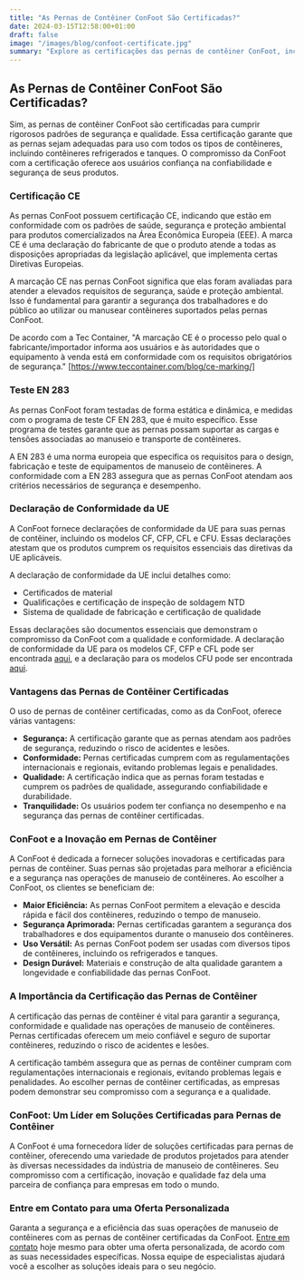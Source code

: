 ```yaml
---
title: "As Pernas de Contêiner ConFoot São Certificadas?"
date: 2024-03-15T12:58:00+01:00
draft: false
image: "/images/blog/confoot-certificate.jpg"
summary: "Explore as certificações das pernas de contêiner ConFoot, incluindo a certificação CE e a conformidade com os padrões de teste EN 283, garantindo segurança e qualidade."
---
```


## As Pernas de Contêiner ConFoot São Certificadas?

Sim, as pernas de contêiner ConFoot são certificadas para cumprir rigorosos padrões de segurança e qualidade. Essa certificação garante que as pernas sejam adequadas para uso com todos os tipos de contêineres, incluindo contêineres refrigerados e tanques. O compromisso da ConFoot com a certificação oferece aos usuários confiança na confiabilidade e segurança de seus produtos.

### Certificação CE

As pernas ConFoot possuem certificação CE, indicando que estão em conformidade com os padrões de saúde, segurança e proteção ambiental para produtos comercializados na Área Econômica Europeia (EEE). A marca CE é uma declaração do fabricante de que o produto atende a todas as disposições apropriadas da legislação aplicável, que implementa certas Diretivas Europeias.

A marcação CE nas pernas ConFoot significa que elas foram avaliadas para atender a elevados requisitos de segurança, saúde e proteção ambiental. Isso é fundamental para garantir a segurança dos trabalhadores e do público ao utilizar ou manusear contêineres suportados pelas pernas ConFoot.

De acordo com a Tec Container, "A marcação CE é o processo pelo qual o fabricante/importador informa aos usuários e às autoridades que o equipamento à venda está em conformidade com os requisitos obrigatórios de segurança." [https://www.teccontainer.com/blog/ce-marking/]

### Teste EN 283

As pernas ConFoot foram testadas de forma estática e dinâmica, e medidas com o programa de teste CF EN 283, que é muito específico. Esse programa de testes garante que as pernas possam suportar as cargas e tensões associadas ao manuseio e transporte de contêineres.

A EN 283 é uma norma europeia que especifica os requisitos para o design, fabricação e teste de equipamentos de manuseio de contêineres. A conformidade com a EN 283 assegura que as pernas ConFoot atendam aos critérios necessários de segurança e desempenho.

### Declaração de Conformidade da UE

A ConFoot fornece declarações de conformidade da UE para suas pernas de contêiner, incluindo os modelos CF, CFP, CFL e CFU. Essas declarações atestam que os produtos cumprem os requisitos essenciais das diretivas da UE aplicáveis.

A declaração de conformidade da UE inclui detalhes como:

*   Certificados de material
*   Qualificações e certificação de inspeção de soldagem NTD
*   Sistema de qualidade de fabricação e certificação de qualidade

Essas declarações são documentos essenciais que demonstram o compromisso da ConFoot com a qualidade e conformidade. A declaração de conformidade da UE para os modelos CF, CFP e CFL pode ser encontrada [aqui](https://confoot.fi/wp-content/uploads/2024/12/EU-declaration-of-conformity-CFCFPCFL.pdf), e a declaração para os modelos CFU pode ser encontrada [aqui](https://confoot.fi/wp-content/uploads/2024/12/EU-declaration-of-conformity-CFU.pdf).

### Vantagens das Pernas de Contêiner Certificadas

O uso de pernas de contêiner certificadas, como as da ConFoot, oferece várias vantagens:

*   **Segurança:** A certificação garante que as pernas atendam aos padrões de segurança, reduzindo o risco de acidentes e lesões.
*   **Conformidade:** Pernas certificadas cumprem com as regulamentações internacionais e regionais, evitando problemas legais e penalidades.
*   **Qualidade:** A certificação indica que as pernas foram testadas e cumprem os padrões de qualidade, assegurando confiabilidade e durabilidade.
*   **Tranquilidade:** Os usuários podem ter confiança no desempenho e na segurança das pernas de contêiner certificadas.

### ConFoot e a Inovação em Pernas de Contêiner

A ConFoot é dedicada a fornecer soluções inovadoras e certificadas para pernas de contêiner. Suas pernas são projetadas para melhorar a eficiência e a segurança nas operações de manuseio de contêineres. Ao escolher a ConFoot, os clientes se beneficiam de:

*   **Maior Eficiência:** As pernas ConFoot permitem a elevação e descida rápida e fácil dos contêineres, reduzindo o tempo de manuseio.
*   **Segurança Aprimorada:** Pernas certificadas garantem a segurança dos trabalhadores e dos equipamentos durante o manuseio dos contêineres.
*   **Uso Versátil:** As pernas ConFoot podem ser usadas com diversos tipos de contêineres, incluindo os refrigerados e tanques.
*   **Design Durável:** Materiais e construção de alta qualidade garantem a longevidade e confiabilidade das pernas ConFoot.

### A Importância da Certificação das Pernas de Contêiner

A certificação das pernas de contêiner é vital para garantir a segurança, conformidade e qualidade nas operações de manuseio de contêineres. Pernas certificadas oferecem um meio confiável e seguro de suportar contêineres, reduzindo o risco de acidentes e lesões.

A certificação também assegura que as pernas de contêiner cumpram com regulamentações internacionais e regionais, evitando problemas legais e penalidades. Ao escolher pernas de contêiner certificadas, as empresas podem demonstrar seu compromisso com a segurança e a qualidade.

### ConFoot: Um Líder em Soluções Certificadas para Pernas de Contêiner

A ConFoot é uma fornecedora líder de soluções certificadas para pernas de contêiner, oferecendo uma variedade de produtos projetados para atender às diversas necessidades da indústria de manuseio de contêineres. Seu compromisso com a certificação, inovação e qualidade faz dela uma parceira de confiança para empresas em todo o mundo.

### Entre em Contato para uma Oferta Personalizada

Garanta a segurança e a eficiência das suas operações de manuseio de contêineres com as pernas de contêiner certificadas da ConFoot. [Entre em contato](https://www.confoot.eu/contact/) hoje mesmo para obter uma oferta personalizada, de acordo com as suas necessidades específicas. Nossa equipe de especialistas ajudará você a escolher as soluções ideais para o seu negócio.